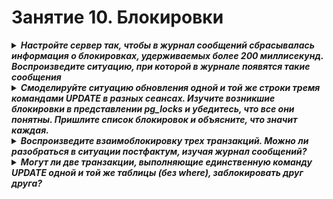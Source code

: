 # Занятие 10. Блокировки 

<details><summary><b><i>Настройте сервер так, чтобы в журнал сообщений сбрасывалась информация о блокировках, удерживаемых более 200 миллисекунд. Воспроизведите ситуацию, при которой в журнале появятся такие сообщения</i></b></summary>

### Ставим на ВМ из предыдущего занятия новый инстанс Postgres 15
```
nenar@otus-dba-vaccum:~$ sudo pg_createcluster 15 locks --start
Creating new PostgreSQL cluster 15/locks ...
/usr/lib/postgresql/15/bin/initdb -D /var/lib/postgresql/15/locks --auth-local peer --auth-host scram-sha-256 --no-instructions
The files belonging to this database system will be owned by user "postgres".
This user must also own the server process.

The database cluster will be initialized with locale "en_US.UTF-8".
The default database encoding has accordingly been set to "UTF8".
The default text search configuration will be set to "english".

Data page checksums are disabled.

fixing permissions on existing directory /var/lib/postgresql/15/locks ... ok
creating subdirectories ... ok
selecting dynamic shared memory implementation ... posix
selecting default max_connections ... 100
selecting default shared_buffers ... 128MB
selecting default time zone ... Etc/UTC
creating configuration files ... ok
running bootstrap script ... ok
performing post-bootstrap initialization ... ok
syncing data to disk ... ok
Ver Cluster Port Status Owner    Data directory               Log file
15  locks   5434 online postgres /var/lib/postgresql/15/locks /var/log/postgresql/postgresql-15-locks.log
```
### Меняем настройки Postgres для логирования блокировок

```
nenar@otus-dba-vaccum:~$ sudo -u postgres psql -p 5434
psql (15.8 (Ubuntu 15.8-1.pgdg24.04+1))
Type "help" for help.

postgres=# SHOW log_lock_waits;
 log_lock_waits
----------------
 off
(1 row)

postgres=# SHOW deadlock_timeout;
 deadlock_timeout
------------------
 1s
(1 row)

postgres=# ALTER SYSTEM SET log_lock_waits = on;
ALTER SYSTEM
postgres=# ALTER SYSTEM SET deadlock_timeout = 200;
ALTER SYSTEM
postgres=# SELECT pg_reload_conf();
 pg_reload_conf
----------------
 t
(1 row)

postgres=# SHOW deadlock_timeout;
 deadlock_timeout
------------------
 200ms
(1 row)

postgres=# SHOW log_lock_waits;
 log_lock_waits
----------------
 on
(1 row)

```
### Воспроизводим блокировку
В первой консоли сначала создаем нужные объекты БД:
```
postgres=# create database demo_locks;
CREATE DATABASE
postgres=# \c demo_locks;
You are now connected to database "demo_locks" as user "postgres".
CREATE TABLE tmp_locks(id int, col text);
demo_locks=#  INSERT INTO tmp_locks(id, col) values (1, 'collumn1');
INSERT 0 1
demo_locks=#  INSERT INTO tmp_locks(id, col) values (2, 'collumn2');
INSERT 0 1
demo_locks=#  INSERT INTO tmp_locks(id, col) values (3, 'collumn3');
INSERT 0 1
demo_locks=# SELECT * FROM tmp_locks;
 id |   col
----+----------
  1 | collumn1
  2 | collumn2
  3 | collumn3
(3 rows)
```

Далее начинам транзакцию с обновлением

```
demo_locks=# begin;
BEGIN
demo_locks=*# update tmp_locks SET col = 'new row' where id = 1;
UPDATE 1
demo_locks=*#
```

Во второй
```
demo_locks=# begin;
BEGIN
demo_locks=*#  update tmp_locks SET col = 'new row in second session' where id = 1;
```
Выполнение транзакции во второй сессии повисает. Делаю COMMIT в первой консоли и во второй.
Проверяем лог `/var/log/postgresql/postgresql-15-locks.log`
```
nenar@otus-dba-vaccum:~$ sudo tail -n 13 /var/log/postgresql/postgresql-15-locks.log
2024-10-16 14:40:01.855 UTC [4493] postgres@demo_locks STATEMENT:  begin
        update tmp_locks SET col = 'new_row' where id=1;
2024-10-16 14:43:40.288 UTC [4056] LOG:  checkpoint starting: time
2024-10-16 14:43:40.501 UTC [4056] LOG:  checkpoint complete: wrote 3 buffers (0.0%); 0 WAL file(s) added, 0 removed, 0 recycled; write=0.203 s, sync=0.003 s, total=0.214 s; sync files=3, longest=0.002 s, average=0.001 s; distance=0 kB, estimate=3830 kB
2024-10-16 14:44:03.845 UTC [4793] postgres@demo_locks LOG:  process 4793 still waiting for ShareLock on transaction 740 after 200.080 ms
2024-10-16 14:44:03.845 UTC [4793] postgres@demo_locks DETAIL:  Process holding the lock: 4493. Wait queue: 4793.
2024-10-16 14:44:03.845 UTC [4793] postgres@demo_locks CONTEXT:  while updating tuple (0,1) in relation "tmp_locks"
2024-10-16 14:44:03.845 UTC [4793] postgres@demo_locks STATEMENT:  update tmp_locks SET col = 'new row in second session' where id = 1;
2024-10-16 14:45:59.973 UTC [4793] postgres@demo_locks LOG:  process 4793 acquired ShareLock on transaction 740 after 116327.651 ms
2024-10-16 14:45:59.973 UTC [4793] postgres@demo_locks CONTEXT:  while updating tuple (0,1) in relation "tmp_locks"
2024-10-16 14:45:59.973 UTC [4793] postgres@demo_locks STATEMENT:  update tmp_locks SET col = 'new row in second session' where id = 1;
2024-10-16 14:48:40.584 UTC [4056] LOG:  checkpoint starting: time
2024-10-16 14:48:40.703 UTC [4056] LOG:  checkpoint complete: wrote 2 buffers (0.0%); 0 WAL file(s) added, 0 removed, 0 recycled; write=0.103 s, sync=0.003 s, total=0.120 s; sync files=2, longest=0.002 s, average=0.002 s; distance=0 kB, estimate=3447 kB
```
В логе видим сообщение об ожидании блокировки Sharelock на транзакции с id 740 и то что требуемая блокировка все же была получена через 116 секунд
`process 4793 acquired ShareLock on transaction 740 after 116327.651 ms`
</details>

<details><summary><b><i>Смоделируйте ситуацию обновления одной и той же строки тремя командами UPDATE в разных сеансах. Изучите возникшие блокировки в представлении pg_locks и убедитесь, что все они понятны. Пришлите список блокировок и объясните, что значит каждая.</b></i></summary>




</details>






<details><summary><b><i>Воспроизведите взаимоблокировку трех транзакций. Можно ли разобраться в ситуации постфактум, изучая журнал сообщений?</b></i></summary>




</details>





<details><summary><b><i>Могут ли две транзакции, выполняющие единственную команду UPDATE одной и той же таблицы (без where), заблокировать друг друга?</b></i></summary>



</details>
